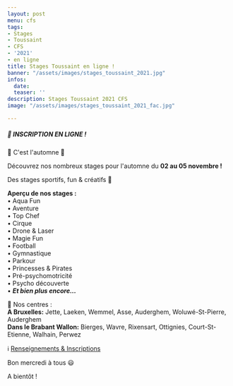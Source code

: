 ```yaml
---
layout: post
menu: cfs
tags:
- Stages
- Toussaint
- CFS
- '2021'
- en ligne
title: Stages Toussaint en ligne !
banner: "/assets/images/stages_toussaint_2021.jpg"
infos:
  date: 
  teaser: ''
description: Stages Toussaint 2021 CFS
image: "/assets/images/stages_toussaint_2021_fac.jpg"

---
```

##### 📢 INSCRIPTION EN LIGNE !

🍂 C'est l'automne 🍁

Découvrez nos nombreux stages pour l'automne du **02 au 05 novembre !**

Des stages sportifs, fun & créatifs 🤗

**Aperçu de nos stages :**  
• Aqua Fun  
• Aventure  
• Top Chef  
• Cirque  
• Drone & Laser  
• Magie Fun  
• Football  
• Gymnastique  
• Parkour  
• Princesses & Pirates  
• Pré-psychomotricité  
• Psycho découverte  
• **_Et bien plus encore..._**

📍 Nos centres :  
**A Bruxelles:** Jette, Laeken, Wemmel, Asse, Auderghem, Woluwé-St-Pierre, Auderghem  
**Dans le Brabant Wallon:** Bierges, Wavre, Rixensart, Ottignies, Court-St-Etienne, Walhain, Perwez

ℹ [Renseignements & Inscriptions](https://www.lecfs.be/stages/ "Stages Toussaint")

Bon mercredi à tous 😃

A bientôt !
